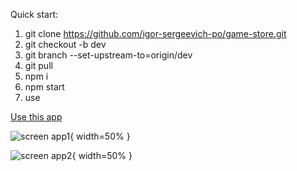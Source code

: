 Quick start:
1) git clone https://github.com/igor-sergeevich-po/game-store.git
2) git checkout -b dev
3) git branch --set-upstream-to=origin/dev
4) git pull
5) npm i
6) npm start
7) use

[Use this app](https://igor-sergeevich-po.github.io/game-store/)

![screen app1](https://user-images.githubusercontent.com/93769681/220620932-676bfa91-67d8-4813-8e5e-24da50619de8.png){ width=50% }

![screen app2](https://user-images.githubusercontent.com/93769681/220621081-bdf6abe1-5ed0-409f-897c-9e18c6e10a97.png){ width=50% }
